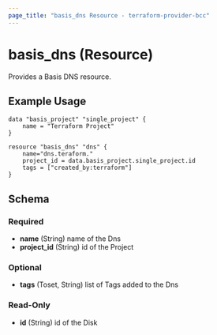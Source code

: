 ```yaml
---
page_title: "basis_dns Resource - terraform-provider-bcc"
---
```

# basis_dns (Resource)

Provides a Basis DNS resource.

## Example Usage

```hcl
data "basis_project" "single_project" {
    name = "Terraform Project"
}

resource "basis_dns" "dns" {
    name="dns.teraform."
    project_id = data.basis_project.single_project.id
    tags = ["created_by:terraform"]
}
```

## Schema

### Required

- **name** (String) name of the Dns
- **project_id** (String) id of the Project

### Optional

- **tags** (Toset, String) list of Tags added to the Dns

### Read-Only

- **id** (String) id of the Disk